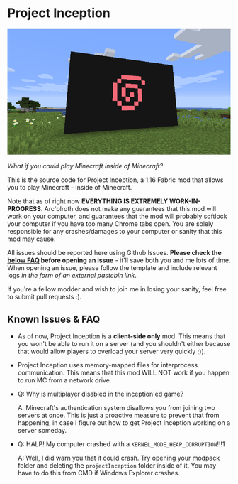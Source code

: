 # Project Inception

![Logo](screenshots/multiblockmayhem.png)

_What if you could play Minecraft inside of Minecraft?_

This is the source code for Project Inception, a 1.16 Fabric
mod that allows you to play Minecraft - inside of Minecraft.

Note that as of right now 
**EVERYTHING IS EXTREMELY WORK-IN-PROGRESS**.
Arc'blroth does not make any guarantees that this mod will
work on your computer, and guarantees that the mod will probably
softlock your computer if you have too many Chrome tabs open.
You are solely responsible for any crashes/damages to your 
computer or sanity that this mod may cause.

All issues should be reported here using Github Issues.
**Please check the [below FAQ](#Known-Issues--FAQ) before 
opening an issue** - it'll save both you and me lots of time.
When opening an issue, please follow the template and include
relevant logs *in the form of an external pastebin link*.

If you're a fellow modder and wish to join me in losing your
sanity, feel free to submit pull requests :).

## Known Issues & FAQ

* As of now, Project Inception is a **client-side only** mod.
  This means that you won't be able to run it on a server
  (and you shouldn't either because that would allow players
  to overload your server very quickly ;)).

* Project Inception uses memory-mapped files for
  interprocess communication. This means that this mod
  WILL NOT work if you happen to run MC from a network drive.
  
* Q: Why is multiplayer disabled in the inception'ed game?

  A: Minecraft's authentication system disallows you from
     joining two servers at once. This is just a proactive
     measure to prevent that from happening, in case
     I figure out how to get Project Inception working on
     a server someday.

* Q: HALP! My computer crashed with a `KERNEL_MODE_HEAP_CORRUPTION`!!!1
  
  A: Well, I did warn you that it could crash. Try
     opening your modpack folder and  deleting the 
     `projectInception` folder inside of it. You
     may have to do this from CMD if Windows Explorer
     crashes.